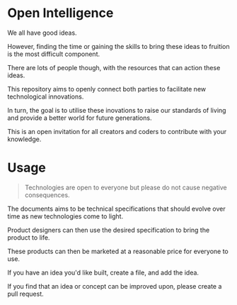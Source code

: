# Open Intelligence

We all have good ideas. 

However, finding the time or gaining the skills to bring these ideas to fruition is the most difficult component.

There are lots of people though, with the resources that can action these ideas.   

This repository aims to openly connect both parties to facilitate new technological innovations.

In turn, the goal is to utilise these inovations to raise our standards of living and provide a better world for future generations.

This is an open invitation for all creators and coders to contribute with your knowledge.

# Usage
> Technologies are open to everyone but please do not cause negative consequences.  

The documents aims to be technical specifications that should evolve over time as new technologies come to light.

Product designers can then use the desired specification to bring the product to life.

These products can then be marketed at a reasonable price for everyone to use.

If you have an idea you'd like built, create a file, and add the idea.

If you find that an idea or concept can be improved upon, please create a pull request. 
